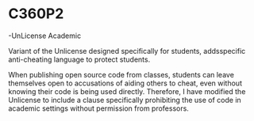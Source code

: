 # C360P2
-UnLicense Academic

Variant of the Unlicense designed specifically for students, addsspecific anti-cheating language to protect students.

When publishing open source code from classes, students can leave themselves open to accusations of aiding others to
cheat, even without knowing their code is being used directly. Therefore, I have modified the Unlicense to include a
clause specifically prohibiting the use of code in academic settings without permission from professors.
